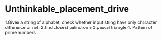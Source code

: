 # Unthinkable_placement_drive
1.Given a string of alphabet, check whether input string have only character difference or not.
2.find  closest palindrome 
3.pascal triangle
4. Pattern of prime numbers.
